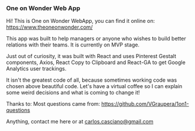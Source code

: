 ### One on Wonder Web App

Hi! This is One on Wonder WebApp, you can find it online on: https://www.theoneonwonder.com/

This app was built to help managers or anyone who wishes to build better relations with their teams. It is currently on MVP stage.

Just out of curiosity, it was built with React and uses Pinterest Gestalt components, Axios, React Copy to Clipboard and React-GA to get Google Analytics user trackings.

It isn't the greatest code of all, because sometimes working code was chosen above beautiful code. Let's have a virtual coffee so I can explain some weird decisions and what is coming to change it!


Thanks to:
Most questions came from: https://github.com/VGraupera/1on1-questions


Anything, contact me here or at carlos.casciano@gmail.com